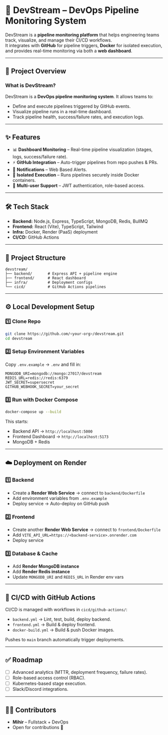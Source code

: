 # 🚀 DevStream – DevOps Pipeline Monitoring System

DevStream is a **pipeline monitoring platform** that helps engineering teams track, visualize, and manage their CI/CD workflows.  
It integrates with **GitHub** for pipeline triggers, **Docker** for isolated execution, and provides real-time monitoring via both a **web dashboard**.

---

## 📖 Project Overview

### What is DevStream?

DevStream is a **DevOps pipeline monitoring system**. It allows teams to:

- Define and execute pipelines triggered by GitHub events.
- Visualize pipeline runs in a real-time dashboard.
- Track pipeline health, success/failure rates, and execution logs.

---

## ✨ Features

- 📊 **Dashboard Monitoring** – Real-time pipeline visualization (stages, logs, success/failure rate).
- ⚡ **GitHub Integration** – Auto-trigger pipelines from repo pushes & PRs.
- 🔔 **Notifications** – Web Based Alerts.
- 🐳 **Isolated Execution** – Runs pipelines securely inside Docker containers.
- 👤 **Multi-user Support** – JWT authentication, role-based access.

---

## 🛠️ Tech Stack

- **Backend:** Node.js, Express, TypeScript, MongoDB, Redis, BullMQ
- **Frontend:** React (Vite), TypeScript, Tailwind
- **Infra:** Docker, Render (PaaS) deployment
- **CI/CD:** GitHub Actions

---

## 📂 Project Structure

```
devstream/
├── backend/       # Express API + pipeline engine
├── frontend/      # React dashboard
├── infra/         # Deployment configs
└── cicd/          # GitHub Actions pipelines
```

---

## ⚙️ Local Development Setup

### 1️⃣ Clone Repo

```bash
git clone https://github.com/<your-org>/devstream.git
cd devstream
```

### 2️⃣ Setup Environment Variables

Copy `.env.example` → `.env` and fill in:

```env
MONGODB_URI=mongodb://mongo:27017/devstream
REDIS_URL=redis://redis:6379
JWT_SECRET=supersecret
GITHUB_WEBHOOK_SECRET=your_secret
```

### 3️⃣ Run with Docker Compose

```bash
docker-compose up --build
```

This starts:

- Backend API → `http://localhost:5000`
- Frontend Dashboard → `http://localhost:5173`
- MongoDB + Redis

---

## ☁️ Deployment on Render

### 1️⃣ Backend

- Create a **Render Web Service** → connect to `backend/Dockerfile`
- Add environment variables from `.env.example`
- Deploy service → Auto-deploy on GitHub push

### 2️⃣ Frontend

- Create another **Render Web Service** → connect to `frontend/Dockerfile`
- Add `VITE_API_URL=https://<backend-service>.onrender.com`
- Deploy service

### 3️⃣ Database & Cache

- Add **Render MongoDB instance**
- Add **Render Redis instance**
- Update `MONGODB_URI` and `REDIS_URL` in Render env vars

---

## 🔄 CI/CD with GitHub Actions

CI/CD is managed with workflows in `cicd/github-actions/`:

- `backend.yml` → Lint, test, build, deploy backend.
- `frontend.yml` → Build & deploy frontend.
- `docker-build.yml` → Build & push Docker images.

Pushes to `main` branch automatically trigger deployments.

---

## ✅ Roadmap

- [ ] Advanced analytics (MTTR, deployment frequency, failure rates).
- [ ] Role-based access control (RBAC).
- [ ] Kubernetes-based stage execution.
- [ ] Slack/Discord integrations.

---

## 👨‍💻 Contributors

- **Mihir** – Fullstack + DevOps
- Open for contributions 🚀
